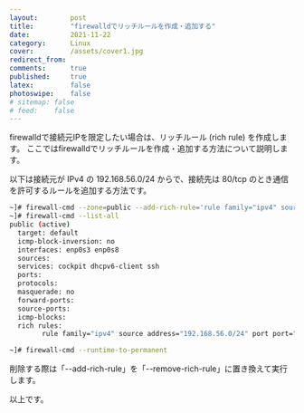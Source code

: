 ```yaml
---
layout:        post
title:         "firewalldでリッチルールを作成・追加する"
date:          2021-11-22
category:      Linux
cover:         /assets/cover1.jpg
redirect_from:
comments:      true
published:     true
latex:         false
photoswipe:    false
# sitemap: false
# feed:    false
---
```


firewalldで接続元IPを限定したい場合は、リッチルール (rich rule) を作成します。
ここではfirewalldでリッチルールを作成・追加する方法について説明します。

以下は接続元が IPv4 の 192.168.56.0/24 からで、接続先は 80/tcp のとき通信を許可するルールを追加する方法です。

```bash
~]# firewall-cmd --zone=public --add-rich-rule='rule family="ipv4" source address="192.168.56.0/24" port protocol="tcp" port="80" accept'
~]# firewall-cmd --list-all
public (active)
  target: default
  icmp-block-inversion: no
  interfaces: enp0s3 enp0s8
  sources:
  services: cockpit dhcpv6-client ssh
  ports:
  protocols:
  masquerade: no
  forward-ports:
  source-ports:
  icmp-blocks:
  rich rules:
        rule family="ipv4" source address="192.168.56.0/24" port port="80" protocol="tcp" accept

~]# firewall-cmd --runtime-to-permanent
```

削除する際は「--add-rich-rule」を「--remove-rich-rule」に置き換えて実行します。

以上です。
